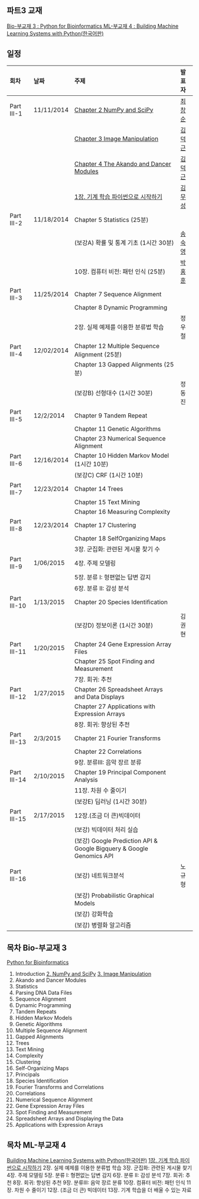 
## 파트3 교재
[Bio-부교재 3 : Python for Bioinformatics ](http://www.amazon.com/Python-Bioinformatics-Bartlett-Biomedical-Informatics/dp/0763751863)
[ML-부교재 4 : Building Machine Learning Systems with Python(한국어판)](http://www.kyobobook.co.kr/product/detailViewKor.laf?mallGb=KOR&ejkGb=KOR&linkClass=&barcode=9788960775367&orderClick=JAK)

## 일정
|회차	    |날짜	   |주제	                                                    |발표자	|
|:---	    |:---	   |:---	                                                    |:---	|
|Part III-1    |11/11/2014  |[Chapter 2 NumPy and SciPy](d01.md) |[최창순](https://www.facebook.com/changsoon.choi.3)  |
|              |            |[Chapter 3 Image Manipulation](d01.md) |[김덕근](https://www.facebook.com/dklovesky)  |
|              |            |[Chapter 4 The Akando and Dancer Modules](d01.md) |[김덕근](https://www.facebook.com/dklovesky)  |
|              |            |[1장. 기계 학습 파이썬으로 시작하기](d01.md) |[김무성](https://www.facebook.com/moodern)  |
|Part III-2    |11/18/2014  |Chapter 5 Statistics (25분) |               |
|              |            |(보강A) 확률 및 통계 기초 (1시간 30분) |[송숙영](https://www.facebook.com/sookyoung.song.3)  |
|              |            |10장. 컴퓨터 비전: 패턴 인식 (25분) |[박홍훈](https://www.facebook.com/profile.php?id=100001858792450)  |
|Part III-3    |11/25/2014  |Chapter 7 Sequence Alignment |               |
|              |            |Chapter 8 Dynamic Programming |              |
|              |            |2장. 실제 예제를 이용한 분류법 학습 | 정우철        |
|Part III-4    |12/02/2014  |Chapter 12 Multiple Sequence Alignment (25분) |               |
|              |            |Chapter 13 Gapped Alignments (25분) |              |
|              |            |(보강B) 선형대수 (1시간 30분) | 정동진 |
|Part III-5    |12/2/2014  |Chapter 9 Tandem Repeat |               |
|              |            |Chapter 11 Genetic Algorithms |         |
|              |            |Chapter 23 Numerical Sequence Alignment |         |
|Part III-6    |12/16/2014  |Chapter 10 Hidden Markov Model (1시간 10분) |               |
|              |            |(보강C) CRF (1시간 10분) |              |
|Part III-7    |12/23/2014  |Chapter 14 Trees  |  |
|              |            |Chapter 15 Text Mining  |  |
|              |            |Chapter 16 Measuring Complexity  |  |
|Part III-8    |12/23/2014 |Chapter 17 Clustering  |  |
|              |           |Chapter 18 SelfOrganizing Maps  |  |
|              |           |3장. 군집화: 관련된 게시물 찾기 수  |  |
|Part III-9    |1/06/2015  |4장. 주제 모델링  |  |
|              |           |5장. 분류 I: 형편없는 답변 감지  |  |
|              |           |6장. 분류 II: 감성 분석  |  |
|Part III-10    |1/13/2015  |Chapter 20 Species Identification  |  |
|               |           |(보강D) 정보이론 (1시간 30분)  |김권현  |
|Part III-11    |1/20/2015  |Chapter 24 Gene Expression Array Files  |  |
|               |           |Chapter 25 Spot Finding and Measurement  |  |
|               |           |7장. 회귀: 추천  |  |
|Part III-12    |1/27/2015  |Chapter 26 Spreadsheet Arrays and Data Displays    |  |
|               |           |Chapter 27 Applications with Expression Arrays    |  |
|               |           |8장. 회귀: 향상된 추천    |  |
|Part III-13    |2/3/2015  | Chapter 21 Fourier Transforms |  |
|               |          | Chapter 22 Correlations  |  |
|               |          | 9장. 분류III: 음악 장르 분류 |  |
|Part III-14    | 2/10/2015 | Chapter 19 Principal Component Analysis  |  |
|               |           | 11장. 차원 수 줄이기 |  |
|               |           | (보강E) 딥러닝 (1시간 30분) | |
|Part III-15    | 2/17/2015 | 12장.(조금 더 큰)빅데이터  |  |
|               |           | (보강) 빅데이터 처리 실습 |  |
|               |           | (보강) Google Prediction API & Google Bigquery & Google Genomics API |  |
|Part III-16    |           | (보강) 네트워크분석 | 노규형 |
|               |           | (보강) Probabilistic Graphical Models |     |
|               |           | (보강) 강화학습 |     |
|               |           | (보강) 병렬화 알고리즘 |     |

## 목차 Bio-부교재 3
 [Python for Bioinformatics](http://www.amazon.com/Python-Bioinformatics-Bartlett-Biomedical-Informatics/dp/0763751863)
 1. Introduction
 [2. NumPy and SciPy](d01.md)
 [3. Image Manipulation](d01.md)
 4. Akando and Dancer Modules
 5. Statistics
 6. Parsing DNA Data Files
 7. Sequence Alignment
 8. Dynamic Programming
 9. Tandem Repeats
 10. Hidden Markov Models
 11. Genetic Algorithms
 12. Multiple Sequence Alignment
 13. Gapped Alignments
 14. Trees
 15. Text Mining
 16. Complexity
 17. Clustering
 18. Self-Organizing Maps
 19. Principals
 20. Species Identification
 21. Fourier Transforms and Correlations
 22. Correlations
 23. Numerical Sequence Alignment
 24. Gene Expression Array Files
 25. Spot Finding and Measurement
 26. Spreadsheet Arrays and Displaying the Data
 27. Applications with Expression Arrays

## 목차 ML-부교재 4
 [Building Machine Learning Systems with Python(한국어판)](http://www.kyobobook.co.kr/product/detailViewKor.laf?mallGb=KOR&ejkGb=KOR&linkClass=&barcode=9788960775367&orderClick=JAK)
 [1장. 기계 학습 파이썬으로 시작하기](d01.md)
 2장. 실제 예제를 이용한 분류법 학습
 3장. 군집화: 관련된 게시물 찾기
 4장. 주제 모델링
 5장. 분류 I: 형편없는 답변 감지
 6장. 분류 II: 감성 분석
 7장. 회귀: 추천
 8장. 회귀: 향상된 추천
 9장. 분류III: 음악 장르 분류
 10장. 컴퓨터 비전: 패턴 인식
 11장. 차원 수 줄이기
 12장. (조금 더 큰) 빅데이터
 13장. 기계 학습을 더 배울 수 있는 자료
